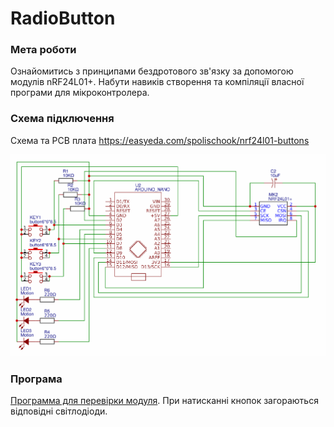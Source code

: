# RadioButton

### Мета роботи 
Ознайомитись з принципами бездротового зв'язку 
за допомогою модулів nRF24L01+.
Набути навиків створення та компіляції власної програми для мікроконтролера.

### Схема підключення

Схема та PCB плата https://easyeda.com/spolischook/nrf24l01-buttons

![схема підключення](images/Schematic_NRF24L01-buttons.png)

### Програма

[Программа для перевірки модуля](src/main.cpp).
При натисканні кнопок загораються відповідні світлодіоди.
